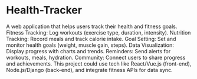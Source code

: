 # Health-Tracker
 A web application that helps users track their health and fitness goals.
Fitness Tracking: Log workouts (exercise type, duration, intensity).
Nutrition Tracking: Record meals and track calorie intake.
Goal Setting: Set and monitor health goals (weight, muscle gain, steps).
Data Visualization: Display progress with charts and trends.
Reminders: Send alerts for workouts, meals, hydration.
Community: Connect users to share progress and achievements.
This project could use tech like React/Vue.js (front-end), Node.js/Django (back-end), and integrate fitness APIs for data sync.
